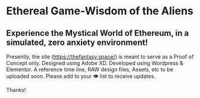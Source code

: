 # Ethereal Game-Wisdom of the Aliens
Experience the Mystical World of Ethereum, in a simulated, zero anxiety environment!
---
Presently, the site (https://thefantasy.space/) is meant to serve as a Proof of Concept only. Designed using Adobe XD. Developed using Wordpress & Elementor.
A reference time line, RAW design files, Assets, etc to be uploaded soon.
Please add to your 👁️ list to receive updates.

Thanks!
